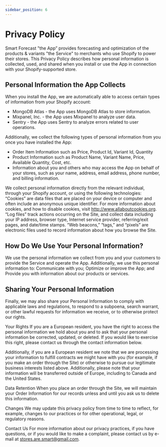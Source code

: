 ```yaml
---
sidebar_position: 6
---
```


# Privacy Policy

Smart Forecast "the App” provides forecasting and optimization of the products & variants "the Service" to merchants who use Shopify to power their stores. This Privacy Policy describes how personal information is collected, used, and shared when you install or use the App in connection with your Shopify-supported store.

## Personal Information the App Collects

When you install the App, we are automatically able to access certain types of information from your Shopify account:

- MongoDB Atlas - the App uses MongoDB Atlas to store information.
- Mixpanel, Inc. - the App uses Mixpanel to analyze user data.
- Sentry - the App uses Sentry to analyze errors related to user operations.

Additionally, we collect the following types of personal information from you once you have installed the App:

- Order Item Information such as Price, Product Id, Variant Id, Quantity
- Product Information such as Product Name, Variant Name, Price, Available Quantity, Cost, etc.
- Information about you and others who may access the App on behalf of your stores, such as your name, address, email address, phone number, and billing information.

We collect personal information directly from the relevant individual, through your Shopify account, or using the following technologies: “Cookies” are data files that are placed on your device or computer and often include an anonymous unique identifier. For more information about cookies, and how to disable cookies, visit http://www.allaboutcookies.org. “Log files” track actions occurring on the Site, and collect data including your IP address, browser type, Internet service provider, referring/exit pages, and date/time stamps. “Web beacons,” “tags,” and “pixels” are electronic files used to record information about how you browse the Site.

## How Do We Use Your Personal Information?

We use the personal information we collect from you and your customers to provide the Service and operate the App. Additionally, we use this personal information to: Communicate with you; Optimize or improve the App; and Provide you with information about our products or services.

## Sharing Your Personal Information

Finally, we may also share your Personal Information to comply with applicable laws and regulations, to respond to a subpoena, search warrant, or other lawful requests for information we receive, or to otherwise protect our rights.

Your Rights If you are a European resident, you have the right to access the personal information we hold about you and to ask that your personal information be corrected, updated, or deleted. If you would like to exercise this right, please contact us through the contact information below.

Additionally, if you are a European resident we note that we are processing your information to fulfill contracts we might have with you (for example, if you make an order through the Site) or otherwise to pursue our legitimate business interests listed above. Additionally, please note that your information will be transferred outside of Europe, including to Canada and the United States.

Data Retention When you place an order through the Site, we will maintain your Order Information for our records unless and until you ask us to delete this information.

Changes We may update this privacy policy from time to time to reflect, for example, changes to our practices or for other operational, legal, or regulatory reasons.

Contact Us For more information about our privacy practices, if you have questions, or if you would like to make a complaint, please contact us by e-mail at stores.are.smart@gmail.com.
